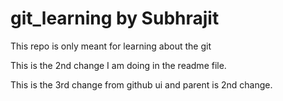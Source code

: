 # git_learning by Subhrajit 
This repo is only meant for learning about the git 

This is the 2nd change I am doing in the readme file.

This is the 3rd change from github ui and parent is 2nd change.
